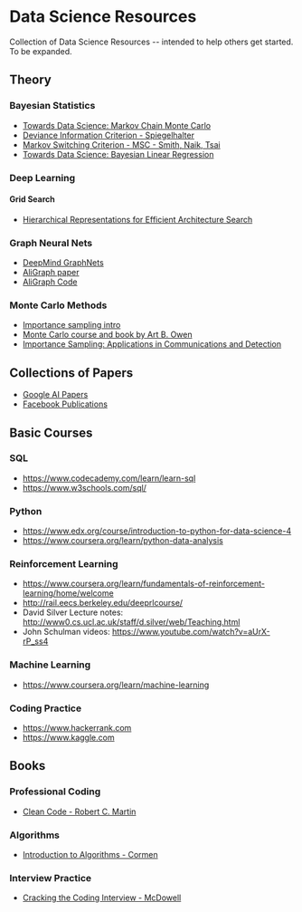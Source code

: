 # Data Science Resources
Collection of Data Science Resources -- intended to help others get started.  To be expanded.

## Theory
### Bayesian Statistics
* [Towards Data Science: Markov Chain Monte Carlo](https://towardsdatascience.com/markov-chain-monte-carlo-291d8a5975ae)
* [Deviance Information Criterion - Spiegelhalter](https://rss.onlinelibrary.wiley.com/doi/10.1111/1467-9868.00353)
* [Markov Switching Criterion - MSC - Smith, Naik, Tsai](https://gsm.ucdavis.edu/sites/main/files/file-attachments/07markovswitchingmodel.pdf)
* [Towards Data Science: Bayesian Linear Regression](https://towardsdatascience.com/introduction-to-bayesian-linear-regression-e66e60791ea7)

### Deep Learning
#### Grid Search
* [Hierarchical Representations for Efficient Architecture Search](https://arxiv.org/abs/1711.00436)

### Graph Neural Nets
* [DeepMind GraphNets](https://github.com/deepmind/graph_nets)
* [AliGraph paper](https://arxiv.org/abs/1902.08730)
* [AliGraph Code](https://github.com/hp027/AliGraph)

### Monte Carlo Methods
- [Importance sampling intro](https://towardsdatascience.com/importance-sampling-introduction-e76b2c32e744)
- [Monte Carlo course and book by Art B. Owen](https://statweb.stanford.edu/~owen/mc/)
- [Importance Sampling: Applications in Communications and Detection](https://books.google.com/books?id=SgmrCAAAQBAJ)

## Collections of Papers
* [Google AI Papers](https://ai.google/research/pubs/)
* [Facebook Publications](https://research.fb.com/publications/)


## Basic Courses
### SQL
* https://www.codecademy.com/learn/learn-sql
* https://www.w3schools.com/sql/

### Python
* https://www.edx.org/course/introduction-to-python-for-data-science-4
* https://www.coursera.org/learn/python-data-analysis

### Reinforcement Learning
* https://www.coursera.org/learn/fundamentals-of-reinforcement-learning/home/welcome
* http://rail.eecs.berkeley.edu/deeprlcourse/
* David Silver Lecture notes: http://www0.cs.ucl.ac.uk/staff/d.silver/web/Teaching.html
* John Schulman videos: https://www.youtube.com/watch?v=aUrX-rP_ss4

### Machine Learning
* https://www.coursera.org/learn/machine-learning

### Coding Practice
* https://www.hackerrank.com
* https://www.kaggle.com

## Books
### Professional Coding
* [Clean Code - Robert C. Martin](https://www.amazon.com/Clean-Code-Handbook-Software-Craftsmanship/dp/0132350882/ref=asc_df_0132350882/)

### Algorithms
* [Introduction to Algorithms - Cormen](https://www.amazon.com/Introduction-Algorithms-3rd-MIT-Press/dp/0262033844)

### Interview Practice
* [Cracking the Coding Interview - McDowell](https://www.amazon.com/Cracking-Coding-Interview-Programming-Questions/dp/0984782850)
